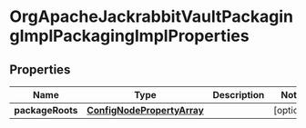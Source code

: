 
# OrgApacheJackrabbitVaultPackagingImplPackagingImplProperties

## Properties
Name | Type | Description | Notes
------------ | ------------- | ------------- | -------------
**packageRoots** | [**ConfigNodePropertyArray**](ConfigNodePropertyArray.md) |  |  [optional]



